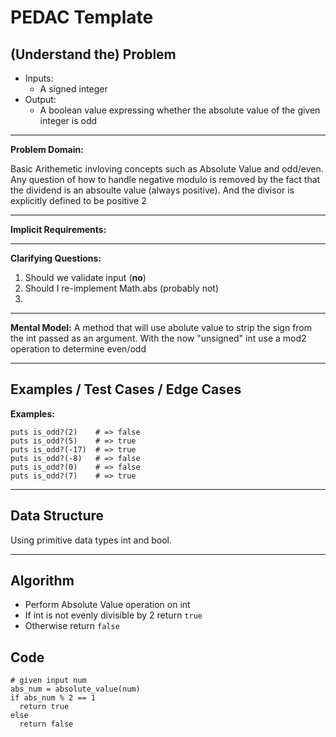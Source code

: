 PEDAC Template
============

(Understand the) Problem
------------------------

* Inputs:
  * A signed integer
* Output:
  * A boolean value expressing whether the absolute
  value of the given integer is odd

---

**Problem Domain:**

Basic Arithemetic invloving concepts such as Absolute Value and odd/even.  
Any question of how to handle negative modulo is removed by the fact that the dividend is an absoulte value (always positive). And the divisor is explicitly defined to be positive 2

---

**Implicit Requirements:**

---

**Clarifying Questions:**

1. Should we validate input (**no**)
2. Should I re-implement Math.abs (probably not)
3.

---

**Mental Model:**
A method that will use abolute value to strip the sign from the int passed as an argument.  With the now "unsigned" int use a mod2 operation to determine even/odd

---

Examples / Test Cases / Edge Cases
----------------------------------

**Examples:**

```  
puts is_odd?(2)    # => false
puts is_odd?(5)    # => true
puts is_odd?(-17)  # => true
puts is_odd?(-8)   # => false
puts is_odd?(0)    # => false
puts is_odd?(7)    # => true
```
---



Data Structure
--------------
Using primitive data types int and bool.

---

Algorithm
---------
* Perform Absolute Value operation on int
* If int is not evenly divisible by 2 return `true`
* Otherwise return `false`

Code
----
```
# given input num
abs_num = absolute_value(num)
if abs_num % 2 == 1
  return true
else
  return false
```
